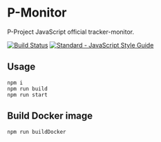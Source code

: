 # P-Monitor

P-Project JavaScript official tracker-monitor.

[![Build Status](https://travis-ci.org/p-project/p-monitor.svg?branch=master)](https://travis-ci.org/p-project/p-monitor)
[![Standard - JavaScript Style Guide](https://img.shields.io/badge/code%20style-standard-brightgreen.svg)](http://standardjs.com/)

## Usage
```
npm i
npm run build
npm run start
```


## Build Docker image
```
npm run buildDocker
```
